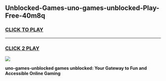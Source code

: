 
## Unblocked-Games-uno-games-unblocked-Play-Free-40m8q
<h3>
<a href="https://premium76.site?title=uno-games-unblocked&ref=10A">CLICK TO PLAY</a></h3>
<hr>

<h3>
<a href="https://premium76.site?title=uno-games-unblocked&ref=10A">CLICK 2 PLAY</a>
  
</h3>

<a href="https://premium76.site?title=uno-games-unblocked&ref=10A"><img src="https://clearcache.store/games.png"></a>


**uno-games-unblocked games unblocked: Your Gateway to Fun and Accessible Online Gaming**
